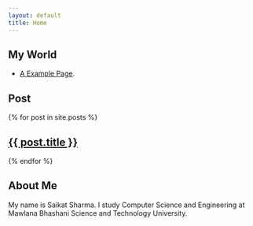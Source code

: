 ```yaml
---
layout: default
title: Home
---
```


## My World

* [A Example Page](./pages/another-page.html).

## Post

{% for post in site.posts %}
	<h2>
        <a class="post-link" href="{{ post.url | prepend: site.baseurl }}">{{ post.title }}</a>
    </h2>
{% endfor %}

## About Me
My name is Saikat Sharma. I study Computer Science and Engineering at Mawlana Bhashani Science and Technology University.
